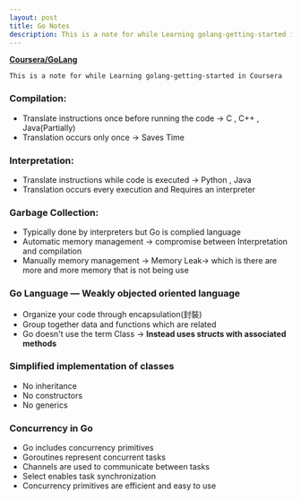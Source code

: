 ```yaml
---
layout: post
title: Go Notes
description: This is a note for while Learning golang-getting-started in Coursera
---
```


**[Coursera/GoLang](https://www.coursera.org/learn/golang-getting-started)**



    This is a note for while Learning golang-getting-started in Coursera

### Compilation:

* Translate instructions once before running the code → C , C++ , Java(Partially) 
* Translation occurs only once → Saves Time

### Interpretation:

* Translate instructions while code is executed -> Python , Java 
* Translation occurs every execution and Requires an interpreter

### Garbage Collection:
* Typically done by interpreters but Go is complied language 
* Automatic memory management → compromise between Interpretation and compilation 
* Manually memory management → Memory Leak→ which is there are more and more memory that is not being use

### Go Language — Weakly objected oriented language 
* Organize your code through encapsulation(封裝)
* Group together data and functions which are related
* Go doesn't use the term Class → **Instead uses structs with associated methods**

### Simplified implementation of classes 
* No inheritance
* No constructors
* No generics

### Concurrency in Go
* Go includes concurrency primitives
* Goroutines represent concurrent tasks
* Channels are used to communicate between tasks
* Select enables task synchronization
* Concurrency primitives are efficient and easy to use
